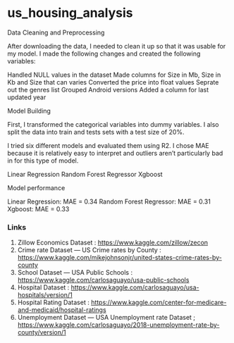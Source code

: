 # us_housing_analysis

Data Cleaning and Preprocessing

  After downloading the data, I needed to clean it up so that it was usable for my model. I made the following changes and created the following variables:

  Handled NULL values in the dataset
  Made columns for Size in Mb, Size in Kb and Size that can varies
  Converted the price into float values
  Seprate out the genres list
  Grouped Android versions
  Added a column for last updated year

Model Building

  First, I transformed the categorical variables into dummy variables. I also split the data into train and tests sets with a test size of 20%.

  I tried six different models and evaluated them using R2. I chose MAE because it is relatively easy to interpret and outliers aren’t particularly bad in for this type of model.

  Linear Regression
  Random Forest Regressor
  Xgboost

  Model performance

  Linear Regression: MAE = 0.34
  Random Forest Regressor: MAE = 0.31
  Xgboost: MAE = 0.33


### Links

  1) Zillow Economics Dataset : https://www.kaggle.com/zillow/zecon
  2) Crime rate Dataset — US Crime rates by County : https://www.kaggle.com/mikejohnsonjr/united-states-crime-rates-by-county
  3) School Dataset — USA Public Schools : https://www.kaggle.com/carlosaguayo/usa-public-schools
  4) Hospital Dataset : https://www.kaggle.com/carlosaguayo/usa-hospitals/version/1
  5) Hospital Rating Dataset : https://www.kaggle.com/center-for-medicare-and-medicaid/hospital-ratings
  6) Unemployment Dataset — USA Unemployment rate Dataset ; https://www.kaggle.com/carlosaguayo/2018-unemployment-rate-by-county/version/1
